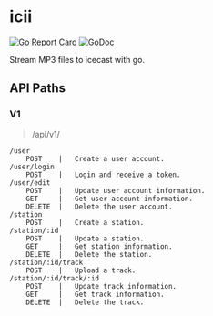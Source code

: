 # icii

[![Go Report Card](https://goreportcard.com/badge/broadcastle.co/code/icii)](https://goreportcard.com/report/broadcastle.co/code/icii)
[![GoDoc](https://godoc.org/broadcastle.co/code/icii?status.svg)](https://godoc.org/broadcastle.co/code/icii)

Stream MP3 files to icecast with go.

## API Paths

### V1

> /api/v1/

```
/user
    POST    |   Create a user account.
/user/login
    POST    |   Login and receive a token.
/user/edit
    POST    |   Update user account information.
    GET     |   Get user account information.
    DELETE  |   Delete the user account.
/station
    POST    |   Create a station.
/station/:id
    POST    |   Update a station.
    GET     |   Get station information.
    DELETE  |   Delete the station.
/station/:id/track
    POST    |   Upload a track.
/station/:id/track/:id
    POST    |   Update track information.
    GET     |   Get track information.
    DELETE  |   Delete the track.
```

